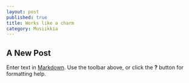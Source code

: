 ```yaml
---
layout: post
published: true
title: Works like a charm
category: Musiikkia
---
```


## A New Post

Enter text in [Markdown](http://daringfireball.net/projects/markdown/). Use the toolbar above, or click the **?** button for formatting help.
